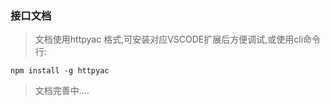 ### 接口文档

> 文档使用httpyac 格式,可安装对应VSCODE扩展后方便调试,或使用cli命令行:

```
npm install -g httpyac
```

> 文档完善中....